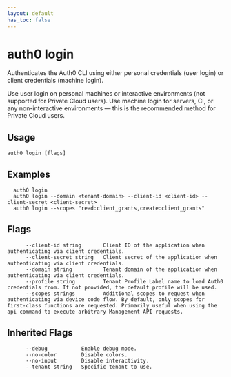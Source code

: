```yaml
---
layout: default
has_toc: false
---
```

# auth0 login

Authenticates the Auth0 CLI using either personal credentials (user login) or client credentials (machine login).

Use user login on personal machines or interactive environments (not supported for Private Cloud users).
Use machine login for servers, CI, or any non-interactive environments — this is the recommended method for Private Cloud users.



## Usage
```
auth0 login [flags]
```

## Examples

```
  auth0 login
  auth0 login --domain <tenant-domain> --client-id <client-id> --client-secret <client-secret>
  auth0 login --scopes "read:client_grants,create:client_grants"
```


## Flags

```
      --client-id string       Client ID of the application when authenticating via client credentials.
      --client-secret string   Client secret of the application when authenticating via client credentials.
      --domain string          Tenant domain of the application when authenticating via client credentials.
      --profile string         Tenant Profile Label name to load Auth0 credentials from. If not provided, the default profile will be used.
      --scopes strings         Additional scopes to request when authenticating via device code flow. By default, only scopes for first-class functions are requested. Primarily useful when using the api command to execute arbitrary Management API requests.
```


## Inherited Flags

```
      --debug           Enable debug mode.
      --no-color        Disable colors.
      --no-input        Disable interactivity.
      --tenant string   Specific tenant to use.
```



